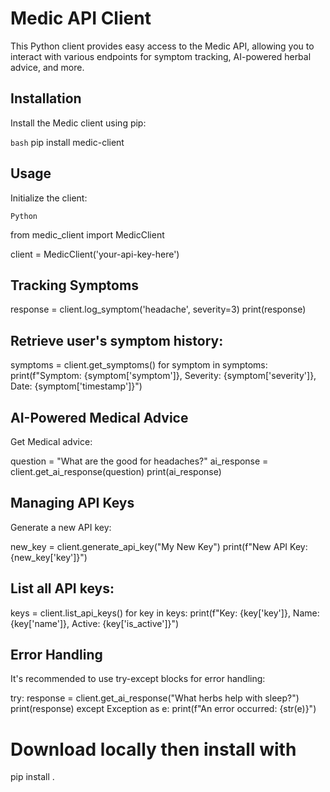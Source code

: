 # Medic API Client

This Python client provides easy access to the Medic API, allowing you to interact with various endpoints for symptom tracking, AI-powered herbal advice, and more.

## Installation

Install the Medic client using pip:

```bash```
pip install medic-client


## Usage

Initialize the client:

```Python```

from medic_client import MedicClient

client = MedicClient('your-api-key-here')


## Tracking Symptoms
 
response = client.log_symptom('headache', severity=3)
    print(response)

## Retrieve user's symptom history:

symptoms = client.get_symptoms()
for symptom in symptoms:
    print(f"Symptom: {symptom['symptom']}, Severity: {symptom['severity']}, Date: {symptom['timestamp']}")


## AI-Powered Medical Advice

Get Medical advice:

question = "What are the good for headaches?"
ai_response = client.get_ai_response(question)
print(ai_response)


## Managing API Keys
Generate a new API key:

new_key = client.generate_api_key("My New Key")
print(f"New API Key: {new_key['key']}")

## List all API keys:

keys = client.list_api_keys()
for key in keys:
    print(f"Key: {key['key']}, Name: {key['name']}, Active: {key['is_active']}")


## Error Handling
It's recommended to use try-except blocks for error handling:


try:
    response = client.get_ai_response("What herbs help with sleep?")
    print(response)
except Exception as e:
    print(f"An error occurred: {str(e)}")


# Download locally then install with 

pip install .


